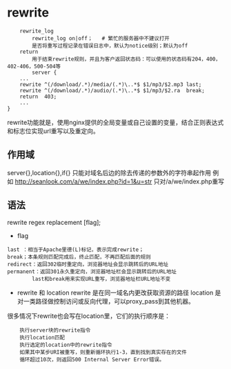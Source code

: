 # rewrite

```nginx
	rewrite_log
		rewrite_log on|off；   # 繁忙的服务器中不建议打开
		是否将重写过程记录在错误日志中，默认为notice级别；默认为off
	return
		用于结束rewrite规则，并且为客户返回状态码：可以使用的状态码有204，400，402-406，500-504等
		server {
    ...
    rewrite ^(/download/.*)/media/(.*)\..*$ $1/mp3/$2.mp3 last;
    rewrite ^(/download/.*)/audio/(.*)\..*$ $1/mp3/$2.ra  break;
    return  403;
    ...
}
```
rewrite功能就是，使用nginx提供的全局变量或自己设置的变量，结合正则表达式和标志位实现url重写以及重定向。

## 作用域
server{},location{},if{}
只能对域名后边的除去传递的参数外的字符串起作用
例如 http://seanlook.com/a/we/index.php?id=1&u=str
只对/a/we/index.php重写

## 语法
rewrite regex replacement [flag];
* flag
```text
last ：相当于Apache里德(L)标记，表示完成rewrite；  
break；本条规则匹配完成后，终止匹配，不再匹配后面的规则  
redirect：返回302临时重定向，浏览器地址会显示跳转后的URL地址  
permanent：返回301永久重定向，浏览器地址栏会显示跳转后的URL地址  
	    last和break用来实现URL重写，浏览器地址栏URL地址不变  
```
* rewrite 和 location
rewrite 是在同一域名内更改获取资源的路径
location 是对一类路径做控制访问或反向代理，可以proxy_pass到其他机器。

很多情况下rewrite也会写在location里，它们的执行顺序是：
```text
	执行server块的rewrite指令
	执行location匹配
	执行选定的location中的rewrite指令
	如果其中某步URI被重写，则重新循环执行1-3，直到找到真实存在的文件
	循环超过10次，则返回500 Internal Server Error错误。
```
